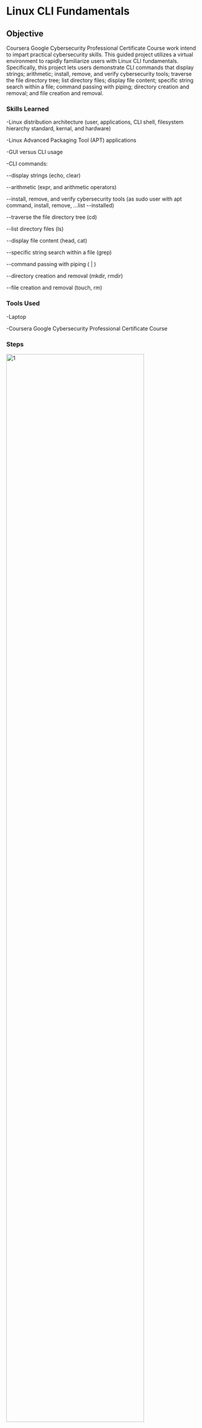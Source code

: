 # Linux CLI Fundamentals
## Objective
Coursera Google Cybersecurity Professional Certificate Course work intend to impart practical cybersecurity skills. This guided project utilizes a virtual environment to  rapidly familiarize users with Linux CLI fundamentals. Specifically, this project lets users demonstrate CLI commands that display strings; arithmetic; install, remove, and verify cybersecurity tools; traverse the file directory tree; list directory files; display file content; specific string search within a file; command passing with piping; directory  creation and removal; and file creation and removal.

### Skills Learned
-Linux distribution architecture (user, applications, CLI shell, filesystem hierarchy standard, kernal, and hardware)
<p>-Linux Advanced Packaging Tool (APT) applications</p>
<p>-GUI versus CLI usage</p>
<p>-CLI commands:</p>
<p>--display strings (echo, clear)</p>
<p>--arithmetic (expr, and arithmetic operators)</p>
<p>--install, remove, and verify cybersecurity tools (as sudo user with apt command, install, remove, …list --installed)</p>
<p>--traverse the file directory tree (cd)</p>
<p>--list directory files (ls)</p>
<p>--display file content (head, cat)</p>
<p>--specific string search within a file (grep)</p>
<p>--command passing with piping ( | )</p>
<p>--directory creation and removal (mkdir, rmdir)</p>
<p>--file creation and removal (touch, rm)</p>

### Tools Used
-Laptop
<p>-Coursera Google Cybersecurity Professional Certificate Course</p>

### Steps
<img src="https://i.imgur.com/aqQhVo1.jpg" style="width: 85%;" alt="1">
<p><i>Ref 1:</i></p>
<img src="https://i.imgur.com/DAPph5y.jpg" style="width: 85%;" alt="1">
<p><i>Ref 2:</i></p>
<img src="https://i.imgur.com/mRYbdCT.jpg" style="width: 85%;" alt="1">
<p><i>Ref 3:</i></p>
<img src="https://i.imgur.com/0wHEBaa.jpg" style="width: 85%;" alt="1">
<p><i>Ref 4:</i></p>
<img src="https://i.imgur.com/15kQpqy.jpg" style="width: 85%;" alt="1">
<p><i>Ref 5:</i></p>
<img src="https://i.imgur.com/cWqWQxj.jpg" style="width: 85%;" alt="1">
<p><i>Ref 6:</i></p>
<img src="https://i.imgur.com/cv9bZIe.jpg" style="width: 85%;" alt="1">
<p><i>Ref 7:</i></p>
<img src="https://i.imgur.com/aX4ry5q.jpg" style="width: 85%;" alt="1">
<p><i>Ref 8:</i></p>
<img src="https://i.imgur.com/3ENqVs9.jpg" style="width: 85%;" alt="1">
<p><i>Ref 9:</i></p>
<img src="https://i.imgur.com/pxOyuUB.jpg" style="width: 85%;" alt="1">
<p><i>Ref 10:</i></p>
<img src="https://i.imgur.com/UIcEv6v.jpg" style="width: 85%;" alt="1">
<p><i>Ref 11:</i></p>
<img src="https://i.imgur.com/swSUwZz.jpg" style="width: 85%;" alt="1">
<p><i>Ref 12:</i></p>
